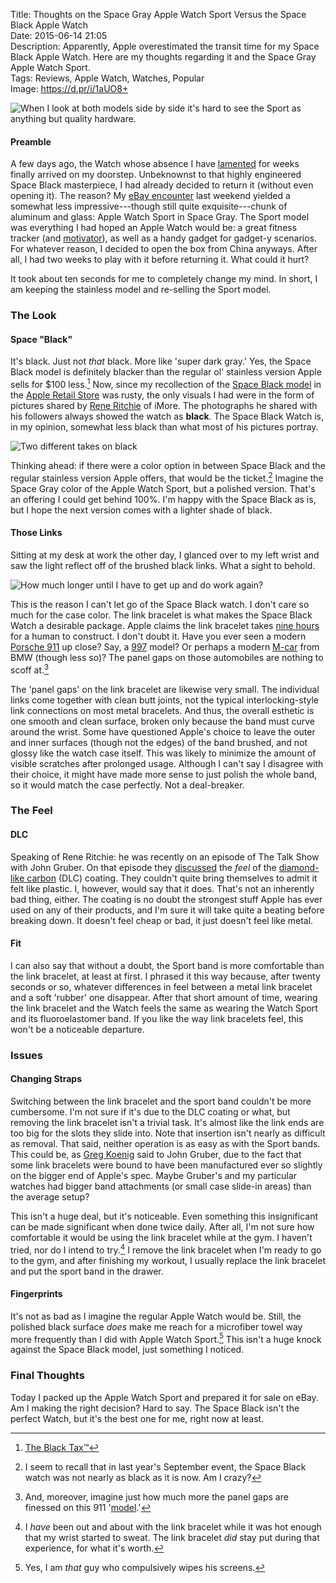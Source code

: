 Title: Thoughts on the Space Gray Apple Watch Sport Versus the Space Black Apple Watch  
Date: 2015-06-14 21:05  
Description: Apparently, Apple overestimated the transit time for my Space Black Apple Watch. Here are my thoughts regarding it and the Space Gray Apple Watch Sport.  
Tags: Reviews, Apple Watch, Watches, Popular  
Image: https://d.pr/i/1aUO8+  

![When I look at both models side by side it's hard to see the Sport as anything but quality hardware.][1]

#### Preamble

A few days ago, the Watch whose absence I have [lamented][2] for weeks finally arrived on my doorstep. Unbeknownst to that highly engineered Space Black masterpiece, I had already decided to return it (without even opening it). The reason? My [eBay encounter][3] last weekend yielded a somewhat less impressive---though still quite exquisite---chunk of aluminum and glass: Apple Watch Sport in Space Gray. The Sport model was everything I had hoped an Apple Watch would be: a great fitness tracker (and [motivator][4]), as well as a handy gadget for gadget-y scenarios. For whatever reason, I decided to open the box from China anyways. After all, I had two weeks to play with it before returning it. What could it hurt?

It took about ten seconds for me to completely change my mind. In short, I am keeping the stainless model and re-selling the Sport model.

### The Look

#### Space "Black"

It's black. Just not *that* black. More like 'super dark gray.' Yes, the Space Black model is definitely blacker than the regular ol' stainless version Apple sells for $100 less.[^1]  Now, since my recollection of the [Space Black model][5] in the [Apple Retail Store][6] was rusty, the only visuals I had were in the form of pictures shared by [Rene Ritchie][7] of iMore. The photographs he shared with his followers always showed the watch as **black**. The Space Black Watch is, in my opinion, somewhat less black than what most of his pictures portray. 

![Two different takes on black][8]

Thinking ahead: if there were a color option in between Space Black and the regular stainless version Apple offers, that would be the ticket.[^2] Imagine the Space Gray color of the Apple Watch Sport, but a polished version. That's an offering I could get behind 100%. I'm happy with the Space Black as is, but I hope the next version comes with a lighter shade of black.

#### Those Links

Sitting at my desk at work the other day, I glanced over to my left wrist and saw the light reflect off of the brushed black links. What a sight to behold.

![How much longer until I have to get up and do work again?][9]

This is the reason I can't let go of the Space Black watch. I don't care so much for the case color. The link bracelet is what makes the Space Black Watch a desirable package. Apple claims the link bracelet takes [nine hours][10] for a human to construct. I don't doubt it. Have you ever seen a modern [Porsche 911][11] up close? Say, a [997][12] model? Or perhaps a modern [M-car][13] from BMW (though less so)? The panel gaps on those automobiles are nothing to scoff at.[^3]

The 'panel gaps' on the link bracelet are likewise very small. The individual links come together with clean butt joints, not the typical interlocking-style link connections on most metal bracelets. And thus, the overall esthetic is one smooth and clean surface, broken only because the band must curve around the wrist. Some have questioned Apple's choice to leave the outer and inner surfaces (though not the edges) of the band brushed, and not glossy like the watch case itself. This was likely to minimize the amount of visible scratches after prolonged usage. Although I can't say I disagree with their choice, it might have made more sense to just polish the whole band, so it would match the case perfectly. Not a deal-breaker.

### The Feel

#### DLC

Speaking of Rene Ritchie: he was recently on an episode of The Talk Show with John Gruber. On that episode they [discussed][14] the *feel* of the [diamond-like carbon][15] (DLC) coating. They couldn't quite bring themselves to admit it felt like plastic. I, however, would say that it does. That's not an inherently bad thing, either. The coating is no doubt the strongest stuff Apple has ever used on any of their products, and I'm sure it will take quite a beating before breaking down. It doesn't feel cheap or bad, it just doesn't feel like metal.

#### Fit

I can also say that without a doubt, the Sport band is more comfortable than the link bracelet, at least at first. I phrased it this way because, after twenty seconds or so, whatever differences in feel between a metal link bracelet and a soft 'rubber' one disappear. After that short amount of time, wearing the link bracelet and the Watch feels the same as wearing the Watch Sport and its fluoroelastomer band. If you like the way link bracelets feel, this won't be a noticeable departure. 

### Issues

#### Changing Straps

Switching between the link bracelet and the sport band couldn't be more cumbersome. I'm not sure if it's due to the DLC coating or what, but removing the link bracelet isn't a trivial task. It's almost like the link ends are too big for the slots they slide into. Note that insertion isn't nearly as difficult as removal. That said, neither operation is as easy as with the Sport bands. This could be, as [Greg Koenig][16] said to John Gruber, due to the fact that some link bracelets were bound to have been manufactured ever so slightly on the bigger end of Apple's spec. Maybe Gruber's and my particular watches had bigger band attachments (or small case slide-in areas) than the average setup?

This isn't a huge deal, but it's noticeable. Even something this insignificant can be made significant when done twice daily. After all, I'm not sure how comfortable it would be using the link bracelet while at the gym. I haven't tried, nor do I intend to try.[^4] I remove the link bracelet when I'm ready to go to the gym, and after finishing my workout, I usually replace the link bracelet and put the sport band in the drawer.

#### Fingerprints

It's not as bad as I imagine the regular Apple Watch would be. Still, the polished black surface *does* make me reach for a microfiber towel way more frequently than I did with Apple Watch Sport.[^5] This isn't a huge knock against the Space Black model, just something I noticed.

### Final Thoughts

Today I packed up the Apple Watch Sport and prepared it for sale on eBay. Am I making the right decision? Hard to say. The Space Black isn't the perfect Watch, but it's the best one for me, right now at least.

[^1]: [The Black Tax™][a]
[^2]: I seem to recall that in last year's September event, the Space Black watch was not nearly as black as it is now. Am I crazy?
[^3]: And, moreover, imagine just how much more the panel gaps are finessed on this 911 '[model][b].'
[^4]: I *have* been out and about with the link bracelet while it was hot enough that my wrist started to sweat. The link bracelet *did* stay put during that experience, for what it's worth.
[^5]: Yes, I am *that* guy who compulsively wipes his screens.

[a]: http://thesmallwave.com/2008/02/26/apple-reduces-the-macbook-black-tax/ "Apple's 'Black Tax'"
[b]: http://autoweek.com/article/car-reviews/first-drive-porsche-911-reimagined-singer "Autoweek on the Singer 911"

[1]: https://d.pr/i/1aUO8+ "Both Watches"
[2]: /2015/5/1/my-first-week-without-an-apple-watch "My link to a snarky post by Neven Mrgan"
[3]: /2015/6/8/48-hours-with-the-apple-watch "My initial thoughts on the Apple Watch"
[4]: http://www.marco.org/2015/05/24/filling-the-green-circle "Marco Arment's post on Apple Watch and fitness"
[5]: /2015/3/10/apple-watch-sport-or-apple-watch-collection "My post discussing my Apple Watch choices"
[6]: /2015/4/10/my-apple-watch-try-on-session-and-that-keyboard#visiting-the-store "My post on first trying on the Apple Watch"
[7]: https://instagram.com/p/265eV7GM8z/?taken-by=reneritchie "Rene Ritchie's Instagram picture of the Space Black Apple Watch"
[8]: https://d.pr/i/1eGgI+ "Sport and Watch"
[9]: https://d.pr/i/1kr4i+ "Links at work"
[10]: https://d.pr/i/1fOn4+ "Screenshot from Apple's page on how long it takes for people to make the link bracelet"
[11]: https://en.wikipedia.org/wiki/Porsche_911 "Wikipedia: Porsche 911"
[12]: https://en.wikipedia.org/wiki/Porsche_997 "Wikipedia: Porsche 997"
[13]: https://en.wikipedia.org/wiki/BMW_M5#E39_M5_.281998.E2.80.932003.29 "Wikipedia: BMW E39 M5"
[14]: https://overcast.fm/+BtuxdpSV4/2:12:45 "The Talk Show Ep. 121: ‘He Was Sort of Anti-Golf’, With Guest Rene Ritchie---the guys talking about how the case feels different from metal"
[15]: https://en.wikipedia.org/wiki/Diamond-like_carbon "Wikipedia: Diamond-like carbon"
[16]: https://twitter.com/gak_pdx "Greg Koenig on Twitter"